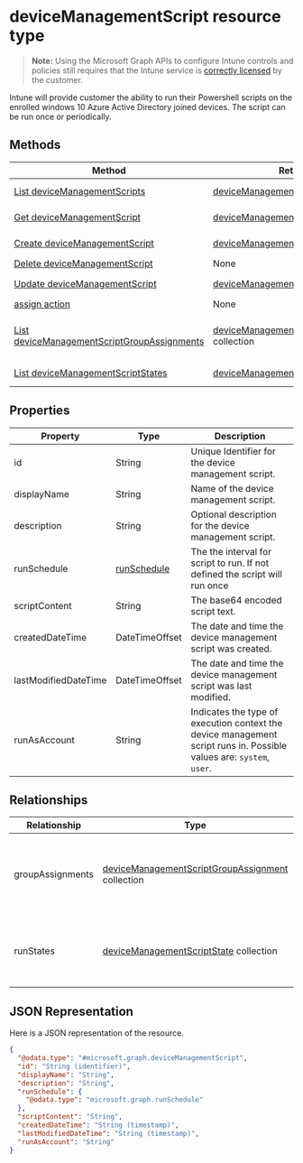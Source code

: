 ﻿# deviceManagementScript resource type

> **Note:** Using the Microsoft Graph APIs to configure Intune controls and policies still requires that the Intune service is [correctly licensed](https://go.microsoft.com/fwlink/?linkid=839381) by the customer.

Intune will provide customer the ability to run their Powershell scripts on the enrolled windows 10 Azure Active Directory joined devices. The script can be run once or periodically.
## Methods
|Method|Return Type|Description|
|---|---|---|
|[List deviceManagementScripts](../api/intune_devicefe_devicemanagementscript_list.md)|[deviceManagementScript](../resources/intune_devicefe_devicemanagementscript.md) collection|List properties and relationships of the [deviceManagementScript](../resources/intune_devicefe_devicemanagementscript.md) objects.|
|[Get deviceManagementScript](../api/intune_devicefe_devicemanagementscript_get.md)|[deviceManagementScript](../resources/intune_devicefe_devicemanagementscript.md)|Read properties and relationships of the [deviceManagementScript](../resources/intune_devicefe_devicemanagementscript.md) object.|
|[Create deviceManagementScript](../api/intune_devicefe_devicemanagementscript_create.md)|[deviceManagementScript](../resources/intune_devicefe_devicemanagementscript.md)|Create a new [deviceManagementScript](../resources/intune_devicefe_devicemanagementscript.md) object.|
|[Delete deviceManagementScript](../api/intune_devicefe_devicemanagementscript_delete.md)|None|Deletes a [deviceManagementScript](../resources/intune_devicefe_devicemanagementscript.md).|
|[Update deviceManagementScript](../api/intune_devicefe_devicemanagementscript_update.md)|[deviceManagementScript](../resources/intune_devicefe_devicemanagementscript.md)|Update the properties of a [deviceManagementScript](../resources/intune_devicefe_devicemanagementscript.md) object.|
|[assign action](../api/intune_devicefe_devicemanagementscript_assign.md)|None|Not yet documented|
|[List deviceManagementScriptGroupAssignments](../api/intune_devicefe_devicemanagementscript_list_devicemanagementscriptgroupassignment.md)|[deviceManagementScriptGroupAssignment](../resources/intune_devicefe_devicemanagementscriptgroupassignment.md) collection|Get the deviceManagementScriptGroupAssignments from the groupAssignments navigation property.|
|[List deviceManagementScriptStates](../api/intune_devicefe_devicemanagementscript_list_devicemanagementscriptstate.md)|[deviceManagementScriptState](../resources/intune_devicefe_devicemanagementscriptstate.md) collection|Get the deviceManagementScriptStates from the runStates navigation property.|

## Properties
|Property|Type|Description|
|---|---|---|
|id|String|Unique Identifier for the device management script.|
|displayName|String|Name of the device management script.|
|description|String|Optional description for the device management script.|
|runSchedule|[runSchedule](../resources/intune_devicefe_runschedule.md)|The the interval for script to run. If not defined the script will run once|
|scriptContent|String|The base64 encoded script text.|
|createdDateTime|DateTimeOffset|The date and time the device management script was created.|
|lastModifiedDateTime|DateTimeOffset|The date and time the device management script was last modified.|
|runAsAccount|String|Indicates the type of execution context the device management script runs in. Possible values are: `system`, `user`.|

## Relationships
|Relationship|Type|Description|
|---|---|---|
|groupAssignments|[deviceManagementScriptGroupAssignment](../resources/intune_devicefe_devicemanagementscriptgroupassignment.md) collection|The list of group assignments for the device management script.|
|runStates|[deviceManagementScriptState](../resources/intune_devicefe_devicemanagementscriptstate.md) collection|List of execution statuses for this script across all devices.|

## JSON Representation
Here is a JSON representation of the resource.
<!-- {
  "blockType": "resource",
  "keyProperty": "id",
  "@odata.type": "microsoft.graph.deviceManagementScript"
}
-->
```json
{
  "@odata.type": "#microsoft.graph.deviceManagementScript",
  "id": "String (identifier)",
  "displayName": "String",
  "description": "String",
  "runSchedule": {
    "@odata.type": "microsoft.graph.runSchedule"
  },
  "scriptContent": "String",
  "createdDateTime": "String (timestamp)",
  "lastModifiedDateTime": "String (timestamp)",
  "runAsAccount": "String"
}
```



